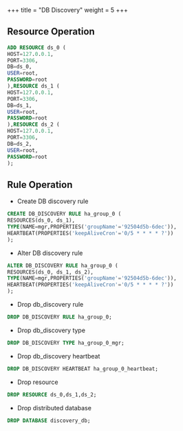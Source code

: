 +++
title = "DB Discovery"
weight = 5
+++

## Resource Operation

```sql
ADD RESOURCE ds_0 (
HOST=127.0.0.1,
PORT=3306,
DB=ds_0,
USER=root,
PASSWORD=root
),RESOURCE ds_1 (
HOST=127.0.0.1,
PORT=3306,
DB=ds_1,
USER=root,
PASSWORD=root
),RESOURCE ds_2 (
HOST=127.0.0.1,
PORT=3306,
DB=ds_2,
USER=root,
PASSWORD=root
);
```

## Rule Operation

- Create DB discovery rule

```sql
CREATE DB_DISCOVERY RULE ha_group_0 (
RESOURCES(ds_0, ds_1),
TYPE(NAME=mgr,PROPERTIES('groupName'='92504d5b-6dec')),
HEARTBEAT(PROPERTIES('keepAliveCron'='0/5 * * * * ?'))
);
```

- Alter DB discovery rule

```sql
ALTER DB_DISCOVERY RULE ha_group_0 (
RESOURCES(ds_0, ds_1, ds_2),
TYPE(NAME=mgr,PROPERTIES('groupName'='92504d5b-6dec')),
HEARTBEAT(PROPERTIES('keepAliveCron'='0/5 * * * * ?'))
);
```

- Drop db_discovery rule

```sql
DROP DB_DISCOVERY RULE ha_group_0;
```

- Drop db_discovery type

```sql
DROP DB_DISCOVERY TYPE ha_group_0_mgr;
```

- Drop db_discovery heartbeat

```sql
DROP DB_DISCOVERY HEARTBEAT ha_group_0_heartbeat;
```

- Drop resource

```sql
DROP RESOURCE ds_0,ds_1,ds_2;
```

- Drop distributed database

```sql
DROP DATABASE discovery_db;
```
